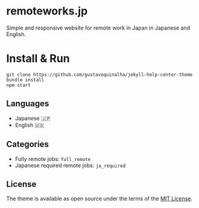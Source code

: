 # remoteworks.jp

Simple and responsive website for remote work in Japan in Japanese and English.

# Install & Run

```
git clone https://github.com/gustavoquinalha/jekyll-help-center-theme
bundle install
npm start
```

## Languages

- Japanese 🇯🇵
- English 🇺🇸

## Categories

- Fully remote jobs: `full_remote`
- Japanese required remote jobs: `ja_required`

## License

The theme is available as open source under the terms of the [MIT License](https://opensource.org/licenses/MIT).

